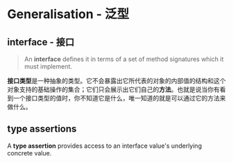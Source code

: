 # Generalisation - 泛型

## interface - 接口

> An **interface** defines it in terms of a set of method signatures which it must implement.

**接口类型**是一种抽象的类型。它不会暴露出它所代表的对象的内部值的结构和这个对象支持的基础操作的集合；它们只会展示出它们自己的**方法**。也就是说当你有看到一个接口类型的值时，你不知道它是什么，唯一知道的就是可以通过它的方法来做什么。

## type assertions

A **type assertion** provides access to an interface value's underlying concrete value.






